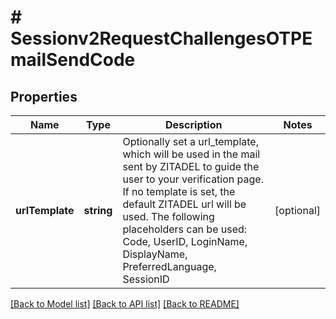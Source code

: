 # # Sessionv2RequestChallengesOTPEmailSendCode

## Properties

Name | Type | Description | Notes
------------ | ------------- | ------------- | -------------
**urlTemplate** | **string** | Optionally set a url_template, which will be used in the mail sent by ZITADEL to guide the user to your verification page. If no template is set, the default ZITADEL url will be used.  The following placeholders can be used: Code, UserID, LoginName, DisplayName, PreferredLanguage, SessionID | [optional]

[[Back to Model list]](../../README.md#models) [[Back to API list]](../../README.md#endpoints) [[Back to README]](../../README.md)
